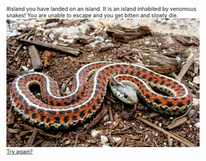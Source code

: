 #island
you have landed on an island. It is an island inhabited by venomous snakes! You are unable to escape and you get bitten and slowly die.
![](island.png)
[Try again?](../plane.md)